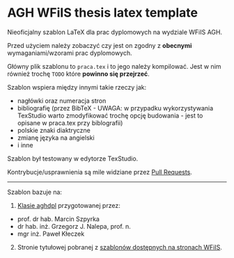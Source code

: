 # AGH WFiIS thesis latex template

Nieoficjalny szablon LaTeX dla prac dyplomowych na wydziale WFiIS AGH.

Przed użyciem należy zobaczyć czy jest on zgodny z **obecnymi** wymaganiami/wzorami prac dyplomowych.

Główny plik szablonu to `praca.tex` i to jego należy kompilować. Jest w nim również trochę `TODO` które **powinno się przejrzeć**.

Szablon wspiera między innymi takie rzeczy jak:
* nagłówki oraz numeracja stron
* bibliografię (przez BibTeX - UWAGA: w przypadku wykorzystywania TexStudio warto zmodyfikować trochę opcję budowania - jest to opisane w praca.tex przy biblografii)
* polskie znaki diaktryczne
* zmianę języka na angielski
* i inne

Szablon był testowany w edytorze TexStudio.

Kontrybucje/usprawnienia są mile widziane przez [Pull Requests](https://help.github.com/articles/creating-a-pull-request/).

---

Szablon bazuje na:

1. [Klasie aghdpl](http://home.agh.edu.pl/~mszpyrka/doku.php?id=lectures:latex:aghdpl) przygotowanej przez:
* prof. dr hab. Marcin Szpyrka
* dr hab. inż. Grzegorz J. Nalepa, prof. n. 
* mgr inż. Paweł Kłeczek

2. Stronie tytułowej pobranej z [szablonów dostępnych na stronach WFiIS](http://www.ftj.agh.edu.pl/pl/96.html).

